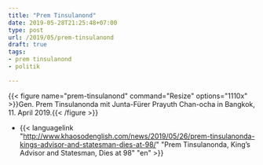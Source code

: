 ```yaml
---
title: "Prem Tinsulanond"
date: 2019-05-28T21:25:48+07:00
type: post
url: /2019/05/prem-tinsulanond
draft: true
tags:
- prem tinsulanond
- politik

---
```


{{< figure name="prem-tinsulanond" command="Resize" options="1110x" >}}Gen. Prem Tinsulanonda mit Junta-F&uuml;rer Prayuth Chan-ocha in Bangkok, 11. April 2019.{{< /figure >}}

- {{< languagelink "http://www.khaosodenglish.com/news/2019/05/26/prem-tinsulanonda-kings-advisor-and-statesman-dies-at-98/" "Prem Tinsulanonda, King’s Advisor and Statesman, Dies at 98" "en" >}}

